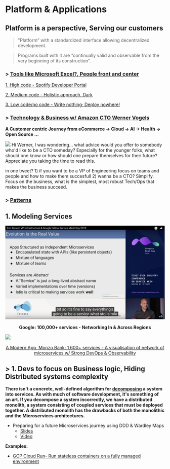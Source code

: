 # Platform & Applications

## Platform is a perspective, Serving our customers 
> "Platform” with a standardized interface allowing decentralized development.

> Programs built with it are “continually valid and observable from the very beginning of its construction”.
### > [Tools like Microsoft Excel?, People front and center](https://twitter.com/conways_law/status/1238539198203822081)
[1. High code - Spotify Developer Portal](https://labs.spotify.com/2020/04/21/how-we-use-backstage-at-spotify/)

[2. Medium code - Holistic approach, Dark](https://medium.com/darklang/the-design-of-dark-59f5d38e52d2)

[3. Low code/no code - Write nothing; Deploy nowhere!](https://twitter.com/kelseyhightower/status/961026365146320896)

### > [Technology & Business w/ Amazon CTO Werner Vogels](https://queue.acm.org/detail.cfm?id=1142065)
**A Customer centric Journey from eCommerce -> Cloud -> AI -> Health -> Open Source ...**

![](https://github.com/ankumar/Architecture/blob/master/images/Werner.png)
Hi Werner, I was wondering... what advice would you offer to somebody who'd like to be a CTO someday? Especially for the younger folks, what should one know or how should one prepare themselves for their future? Appreciate you taking the time to read this.

in one tweet? 1) if you want to be a VP of Engineering focus on teams and people and how to make them succesfull 2) wanna be a CTO? Simplify.  Focus on the business, what is the simplest, most robust Tech/Ops that makes the business succeed.

### > [Patterns](https://github.com/ankumar/Architecture/blob/master/Patterns/Stuff.md)

## 1. Modeling Services
[![Service Mesh](https://github.com/ankumar/Architecture/blob/master/images/Istio2.png)](https://www.youtube.com/watch?v=do-PrVi0ifk "Eric Brewer, VP Infrastructure & Google Fellow")<p align="center">
 <b>Google: 100,000+ services - Networking In & Across Regions </b></p>
 
![](https://images.ctfassets.net/ro61k101ee59/2bmS9TVlJc5einK9YLBY3V/992367961e649dd0343a3486616601fd/Image-1.png?w=1348&q=90)
<p align="center"> <a href="https://monzo.com/blog/we-built-network-isolation-for-1-500-services">A Modern App, Monzo Bank: 1,600+ services - A visualisation of network of microservices w/ Strong DevOps & Observability</a> </p>
 
## > 1. Devs to focus on Business logic, Hiding Distributed systems complexity
**There isn't a concrete, well-defined algorithm for [decomposing](https://blog.acolyer.org/2016/09/05/on-the-criteria-to-be-used-in-decomposing-systems-into-modules/) a system into services. As with much of software development, it's something of an art. If you decompose a system incorrectly, we have a distributed monolith, a system consisting of coupled services that must be deployed together. A distributed monolith has the drawbacks of both the monolithic and the Microservices architectures.** <br/>

* Preparing for a future Microservices journey using DDD & Wardley Maps
  - [Slides](https://www.slideshare.net/SusanneKaiser3/preparing-for-a-future-microservices-journey-using-ddd-wardley-maps)
  - [Video](https://www.youtube.com/watch?v=1cnLMuBABo0)

**Examples:**
* [GCP Cloud Run- Run stateless containers on a fully managed environment](https://cloud.google.com/run/)
